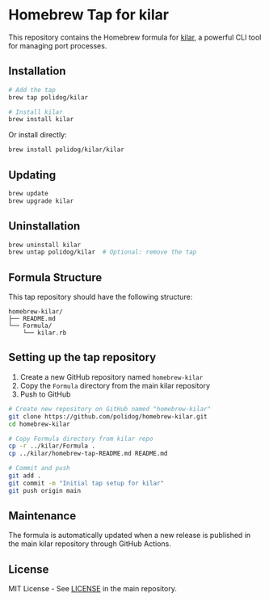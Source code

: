 # Homebrew Tap for kilar

This repository contains the Homebrew formula for [kilar](https://github.com/polidog/kilar), a powerful CLI tool for managing port processes.

## Installation

```bash
# Add the tap
brew tap polidog/kilar

# Install kilar
brew install kilar
```

Or install directly:

```bash
brew install polidog/kilar/kilar
```

## Updating

```bash
brew update
brew upgrade kilar
```

## Uninstallation

```bash
brew uninstall kilar
brew untap polidog/kilar  # Optional: remove the tap
```

## Formula Structure

This tap repository should have the following structure:

```
homebrew-kilar/
├── README.md
└── Formula/
    └── kilar.rb
```

## Setting up the tap repository

1. Create a new GitHub repository named `homebrew-kilar`
2. Copy the `Formula` directory from the main kilar repository
3. Push to GitHub

```bash
# Create new repository on GitHub named "homebrew-kilar"
git clone https://github.com/polidog/homebrew-kilar.git
cd homebrew-kilar

# Copy Formula directory from kilar repo
cp -r ../kilar/Formula .
cp ../kilar/homebrew-tap-README.md README.md

# Commit and push
git add .
git commit -m "Initial tap setup for kilar"
git push origin main
```

## Maintenance

The formula is automatically updated when a new release is published in the main kilar repository through GitHub Actions.

## License

MIT License - See [LICENSE](https://github.com/polidog/kilar/blob/main/LICENSE) in the main repository.